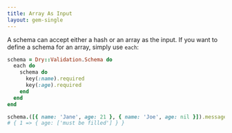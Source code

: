 ```yaml
---
title: Array As Input
layout: gem-single
---
```


A schema can accept either a hash or an array as the input. If you want to define a schema for an array, simply use `each`:

``` ruby
schema = Dry::Validation.Schema do
  each do
    schema do
      key(:name).required
      key(:age).required
    end
  end
end

schema.([{ name: 'Jane', age: 21 }, { name: 'Joe', age: nil }]).messages
# { 1 => { age: ['must be filled'] } }
```
